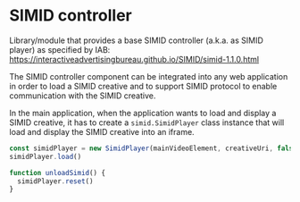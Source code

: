 # SIMID controller

Library/module that provides a base SIMID controller (a.k.a. as SIMID player) as specified by IAB: https://interactiveadvertisingbureau.github.io/SIMID/simid-1.1.0.html


The SIMID controller component can be integrated into any web application in order to load a SIMID creative and to support SIMID protocol to enable communication with the SIMID creative.

In the main application, when the application wants to load and display a SIMID creative, it has to create a ``simid.SimidPlayer`` class instance that will load and display the SIMID creative into an iframe. 


```js
const simidPlayer = new SimidPlayer(mainVideoElement, creativeUri, false, () => unloadSimid(), adParameters, duration)
simidPlayer.load()

function unloadSimid() {
  simidPlayer.reset()
}
```
